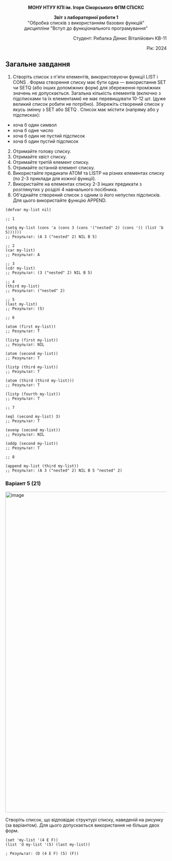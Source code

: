 <p align="center"><b>МОНУ НТУУ КПІ ім. Ігоря Сікорського ФПМ СПіСКС</b></p>
<p align="center">
<b>Звіт з лабораторної роботи 1</b><br/>
"Обробка списків з використанням базових функцій"<br/>
дисципліни "Вступ до функціонального програмування"
</p>
<p align="right">Студент: Рибалка Денис Віталійович КВ-11<p>
<p align="right">Рік: 2024<p>

## Загальне завдання
1. Створіть список з п'яти елементів, використовуючи функції LIST і CONS . Форма створення списку має бути одна — використання SET чи SETQ (або інших допоміжних форм) для збереження проміжних значень не допускається. Загальна кількість елементів (включно з підсписками та їх елементами) не має перевищувати 10-12 шт. (дуже великий список робити не потрібно). Збережіть створений список у якусь змінну з SET або SETQ . Список має містити (напряму або у підсписках): 
* хоча б один символ 
* хоча б одне число 
* хоча б один не пустий підсписок
* хоча б один пустий підсписок 
2. Отримайте голову списку. 
3. Отримайте хвіст списку. 
4. Отримайте третій елемент списку. 
5. Отримайте останній елемент списку. 
6. Використайте предикати ATOM та LISTP на різних елементах списку (по 2-3 приклади для кожної функції). 
7. Використайте на елементах списку 2-3 інших предикати з розглянутих у розділі 4 навчального посібника. 
8. Об'єднайте створений список з одним із його непустих підсписків. Для цього використайте функцію APPEND. 


```
(defvar my-list nil)

;; 1

(setq my-list (cons 'a (cons 3 (cons '("nested" 2) (cons '() (list 'b 5))))))
;; Результат: (A 3 ("nested" 2) NIL B 5) 

;; 2
(car my-list)
;; Результат: A

;; 3
(cdr my-list)
;; Результат: (3 ("nested" 2) NIL B 5) 

;; 4
(third my-list)
;; Результат: ("nested" 2)

;; 5
(last my-list)
;; Результат: (5)

;; 6

(atom (first my-list))
;; Результат: T

(listp (first my-list))
;; Результат: NIL

(atom (second my-list))
;; Результат: T

(listp (third my-list))
;; Результат: T

(atom (third (third my-list)))
;; Результат: T

(listp (fourth my-list))
;; Результат: T

;; 7

(eql (second my-list) 3)
;; Результат: T

(evenp (second my-list))
;; Результат: NIL

(oddp (second my-list))
;; Результат: T

;; 8

(append my-list (third my-list))
;; Результат: (A 3 ("nested" 2) NIL B 5 "nested" 2) 

   ```
### Варіант 5 (21)
<img width="999" alt="image" src="https://github.com/user-attachments/assets/7018ee86-7aea-40ae-b3d2-5dab6f165086">

Створіть список, що відповідає структурі списку, наведеній на рисунку (за варіантом).
Для цього допускається використання не більше двох форм.

```
(set 'my-list '(4 E F))
(list 'd my-list '(5) (last my-list))

; Результат: (D (4 E F) (5) (F)) 
```
